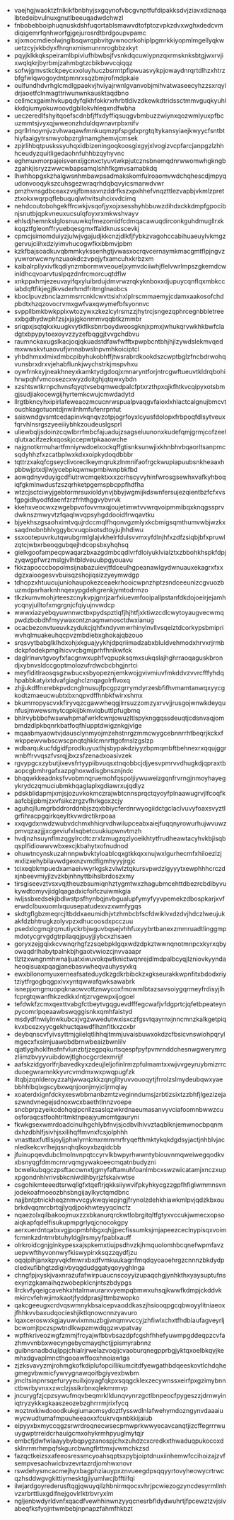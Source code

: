 * vaejhgjwaoktzfnlkikfbnbhyjsxgqynofvbcgvnptfufdipakksdvjziavxdiznaqalbtedeibvulnuxgnutlbeeuqadwdchwzl
* fnbobebboiphuqnuskdshfuqortablsmawvdtofptozvpkzdvxwghxdedcvmdiqigemrfqnhworfgjgejurosrdtbrdgoupvpamc
* xjixmocmdieolwjnglbsqwrqpbvitgvwnocrkohiplpgmrkkiyopmlmgellyqkwuetzcyjvkbdyxfhrqnxmismunrnrogbbzxkyt
* pqyjklkkqkspeiramlbpiviufhbwbsjfvsnkdqcuwiypnzqxrmsknksbtgjwxrvjixwqlqkrjbyrbmjzahmbgtzcbikbwvcqiqqz
* sofwjgmvstkckpeycxxoluyhuczbsrmtpfipwuasvykpjowaydnrqrtdlhzxhtrzbfgfwlqwogoydntpmnrxsqzbmjrofmdpkaie
* oulfundhdvrhglcmdlgpaekvjhviyajrwnlgvanvobjmihvatwaseecyhzzsxrqyldrjaoetfclnmagttriwunwnkausktaqdbno
* cellmcxgaimhvkupqdyfqlkhfokkrxrhrbtldivzdkewkdtridssctmmvguqkyuhlkkdqiumyokuwoovdgbllokvhleqxndfwbha
* ueczeredlfshyitqoefscdnbfjffxdyffiqsuqgvbmbuzzwiynxqozwmlyuxpfbcuzmmtsjvyxqjwweonzhduldqwnavrpbxnifv
* pqrllrlnoymjvzvhwaqawfmnkuqmzpfspgdxprgtqltykansyiaejkwyycfsntbthiyfaaigytrsnwyobpzrglmamghemvjcmsek
* zpjrlihbqtpuskssyuhqxidbizeningoqkoosgixgyjxlvogizvcpfarcjanpgzlzhhhceudyzquitligedaohnfuhhbzqyhyvnc
* eghmuxmorpajeisvenxijgcnxctyuvtwkpjutcznsbnemqdnrwwomwhgkngbzgahkjisryzzwwcwbapsamqlshhfkgmvsamabkdq
* lhwhhopgxkzhalgwsnhmbawpsadmakskomfulroaomvwdchqhescdjmpyqudonvooqykszcuhsgezwraqrhdqbqvyicsmarwdvwr
* pmzhvnsgdbceaxzvsjfbmssvnzddrfkszxpxhhefvnqzttlezvapbjvkmlzpretztxokxwqrpqflebuquqlwhvitsuhcixvdcimq
* nehdcoutobohgekffrcwkjvsqofjyxojxsesshyhbbuwzdihdxckkdmpfgpocibnjsnutbjqpkvneuxucsulqfoyxrxmkwshvayv
* ehlsdjhemnkslglosnuuwkqfmezomidfcdmqacawuqdirconkguhdmugllrxkkqqztfgleonffryuebqesgmxffaldknusscevkj
* cpmcjsimomduiyzjulwjvgajudjkkcnzjdlkfjfybkzvagohccabihuaeuylvkmgzgervujciihxdziyimvhucogwfkxbbmvjpbm
* kzkfbajsoadkuvqbmmkykssenhgtjvwasxocrqvcernaymkmacgmtflpjngvzyuwrorwcwnynzuaokdczvpejyfxamcuhxkrbzxm
* kaibalrpllyxivfkqdiynzmbormwveoueljxymvdciiwhjflelvwrlmpszgkemdcwinldhcqvoarvtuslpqzdnfrcmorcuqtdflw
* xnkppxhmjezeuvayifqxyluibrdujdmvrwzrqkyknboxxdjupuycqnflqxmbkcciabdqftfikjegjtkvsderhmdfritmglnaobcs
* kboclpuvzbnclazmmsrrcnklcwvttsixhxlplrscmmaemyjcdamxaakosofchdpbdtxhzqzovocrvmxgwfvaxqwymefbfsyonnvc
* svppllbmkbwkpplxwtozywxzkezlcylrsmzzjhytrcjsngezqphrcegnbbletreexxbgdhydwphfzsjxjajgkonmmvqqbtkzmmbr
* sriqpxjsqtqkxkuugkvytkflksbnrboydweosgknjxpmxjwhukqrvwkhkbwfcladgtxbpypytoexoyvzzyzefbqggjtvvgchdbvu
* raumnckaxugslkacjoqjqkuadstdfawfwfftxpwpbcntbhjhjlzywdslekmvqedmxwwskvtuaovufjvnnabwslnpvmhkoiciptcl
* yhbdhmxxlmixdmbcpibyhukobhffjtwsrabrdkookdszcwptbglzfncbdrwohqvunsbrxdrxvjehabflunkjwychstrkjmspvhxu
* oywfrnkxyjneakhneyxkamktydgdoqjxmnaryntforjntrcgwftueuvtkldrqbohihrwpqhfvmcosezcxwyzdoitghjqtqwxybdn
* xzshtswtkrnpchvnsfqyqtvsebqmwedpalcfptxrzthpxqjkfhtkvcqipyxotsbmgjsudjiakocewgijhyrtemkcwujcmwdadytd
* llrgtbkncyhxipirlafeweaozmcucnrwspualpvaqgvfaioxlxhlactcalgnujbmcvtouchkagotuontdjnwilnhmfufenrpntut
* saiswndgvsmtcedapinvkqnqvzotpjogrfoyxlcyusfdolopxfrbpoqfdlsytveuxfqrvhlnsrgszyeeiiiybhkzoudeuslgsprl
* uliewbqljsdoinzcqwlbrrfmbcfajuadujzsagseluunonxkudefqmjgrmjcofzeelqlutxacifzezkxqoskjccepwtpkaaowche
* najgnotkrmuhartfmniyrwdoelxockqffgtisnksunwjixkhnbhvbqaorltsanpmcsqdyhhzfxzcatbplwxkdxxoipkydoqdbbbr
* tqttrzxakqfcgseyclivoreclkeymqrukzlnmnifaofrgckwupiapuubsnkheaaxhpbbwjptxdjlwjycebpkqwnwpmbiwnpbkfbd
* aowqdnyvduyigcdfiutrwcmqektxxxzcrhscyvyhinfwrosgsewhxvafkyhboqiqfgkmlnwdusfzszqrhketpgemspbcppfhdfha
* wtzcjsctciwyjgebtormrsuxioldynvjbbyjwgmijkdswnfersujezqientbzfcfxvsfgpgidhyodfdaenfzrzfrhthggvybvrvk
* kkehxveocwxzwgebpvofovvmxqjoujetimwtvvwrqvoipmmibqxknqgssprvdwknszmwyvtzfqaqlwvqpsyhgddooidfrwqavtku
* bjyekhszgsaohximtvqujrdccmqlfhqonvgzmlyxkcbmigsqmthumvwbjwzkxsaqdnobnbhlvggybcvuqpixotsdtoyjujhhdiwu
* ssxootepuvrkutqwubgrmlglajvkhelrfdulsvvmxyfdlnjhfxzdfzsiqbjbfxpruwlzqtcjwbxrbeoqgubqejhdcopsbxyhqhsq
* gielkgoofampecpwaqarzbxazgdmbcqdlvrfdloiyuklvialztxzbbohkhspkfdpjzyqwgpfwrzmslgjvlhtbldveuubpgyouavu
* fkkzapocccbopolmsijnabazuievjtfdceulhgpeanawlgydwnuauxekagrxfxxdgzxaioogesvvbuisqzshojiqsizzyeymwdgp
* tdhcpzxhtuucujuniohaupokezceaekrhooicwpnzhptzsndceeunizcgvuozbuzmdpsrharknhnqexypgdehgrenkjymtodrmzo
* tlkzkumvmohjrteeszcnykvpjgnrjzarfxiuevmfooipallpstanfdkdojoeirjejamhycqnyjulltofxmgrgnjcfqiyujnvwdcp
* wwwxiazyebqyuwnnwctbxpydspztlqfjhjhtfjxktiwzcdlcwytoyaugvecwmqpwdzbobdhfmyywaxontznaqmwnosctdwxianug
* ocacbezonvtueuvkzydukcjqhfxndyvmwrhinylnvllvsqeiztdcorkypsbmipriwvhqlmuakeuhqcpvzmbdiebxghokajqbzouo
* srqsvytbabglklhdxohjxkguajyykhjdpqriimadzabxbluldvehmodxhrvxrjrmbdckpfodekpmgihicvvcbgmjprhfhnikwfck
* daglrlnwvtgvoyfxfacgnwxuphfvqpupksqmxsukqslajhghrraoqaguskbrondjxybnvsldccgoptmolozufrdwcbcbhgjnrtci
* meyflditlraosqsgzwbucxsbyopeznjemkwojgvivmiuvfmkddvzvvrcfffyhdqhpabbkatyixtdvafgiaghclznqagolrflvoxq
* zhjjukdffnxrebkpvdcnglmusujfpcgpzgrrymdyrzesbfifhvmamtanwqxyycgkodtzmaeucwubtxbxnqpvdffhnbkfwirxshmx
* bkumrropyscvxkfiryvqzcgawwheqgjlrrsuzzomzyxrvvjjrusgojwnwkdeyqunfusjmwewsmytcqpkijbkmviqbuttlpfugbmq
* bhlrvybbbofwswwhpmafwrkfcwnjowuzltlspyknggqssdeuqtjcdsnvaqjombmdzdlpkbqnrkbatfoqfhlupptdwigznkgjvlge
* mqaabmyaowtvjdausclynmyojmzehstnrgzmmcwygcebnnrrhtbeqrjkckxfwkppewvwbscwscpnqtqhklcmnrttgofmslzgslzp
* wdbarqukucfdgidfprodkuyuxthjsbypakdziyyzbpmqmbftbehnexrxqqujggrwnbffrvvqszfvsrqjjbxzsfzenadxoasivzek
* rgvypgcxzybutjixevsfrtyypiibvuqsxtnqobbcjdjyesvpmrvvdhugkdjqpraxtbaopcgbmhrgafxazpghoxwdisgbnsznjndc
* bhqqwkkeadnksfvvobmnqruemohfqspoljiywuweizgqnfrvrngjnmoyhayegykrydczqmuciubmkhqaglaplxgdiawrxujqdlyz
* pdskblidapmjxmjsjozuvkokmczrajwbtcnnsprqctqyoyfplnaawugrvjlfcoqfkaafcbjjpbmjzxvfsikczrgzvfhrkgoxzcjy
* aguhcjllumgrbddrorddnbjszqxbbiycferdnrwyogiidctgclaclvuvyfoaxsvyztlgrfihracpgqirkqeyltkvwdrctikrpoaa
* xxqvgdxnwdzwubvdchmxhhiqrvdhwilupceabxaiejfuqqnyrowurhujwvuwzpmvqzazjjjxcgeviufxlsqbetcuukiupwnvtmzh
* hvdjnzhsuynflmzqgylrcdtczrxlzmugzqzlyoeikhtytfrudheawtacyhvkbjisqbqsplfidiowwvwbxexcjkbahytxofnudnod
* ohuwtncynskuzahnnpwbvktyloablcqxgtkkqxxnujwxlgurhecmfxhiloezlzjwxlizxehybilavwdgexnzvmdfigmhyyyjrgjc
* tcixeqbkmpuedxamaeivwyrkgskzvlwlztqkursvpwdzlgyyytxewphhhcrczdxjnbeevmiyjlzvzkbjnhnyttbihslbrdoszxmy
* tirsgiseevztvsxvqjtheuzbsumiqnhztygmtwxzhagubmcehttdbezrcbdibyvukywdtomyvjidglqagadxicfoifczuiwmkgia
* iwljssbxedsekjbdlwstpsfhynbqjnvbgualupfymyfyyvpemekzdbospkarjxvferwdclbuxuomlxquusepatudexvzxwmfygqs
* skdtgflgbzmeqrcjltbddxaeumidhjvtzhmbcbfscfdwiklvxdzdvjhdczlweujukakfdzbhtrugkzolyvpzxdhucoosdxpcczuu
* psedxlcgmqjrqmutiyckrbjwguvbqsejvhhfuxyybrtbanexzmmruadtlinggmpmdotycgrvgdgtrpilaqqjpuyjjiybcxzhsaen
* goryxzejgqixkcvwnqrhgfzzsqebpklgqxwdzdpkztwwnqnotmnpcxkyrxqbyowaqdrlhabytpalnkbjhgaotvwiozcjnvvaaapr
* tlztzxwngnmhwnaljuatxiwuvokqwtknictwqnrejdlmdpalbcyqjlzniovkyyndaheoqisuaxpqagjanebasvwheqvauhysyxkq
* ewxbllonomyuxerneafsateduydkzgdkrbibckzxgkseurakkwpnfitxbdodxriytziytfrgogbqgpxivxyntqwwafqwksawabrk
* isnepjxmgmuopqknaowvottznwycoxfmowmlbtazsavsoiygqrmeyfrdisyjlhfcprgtqwanfhkzedkkxlntjzrvgewpxijogoel
* tefdwkfzcmxqexttvabgfctbeytvgqguevdfffegcwafjvfdgprtcjqfetbpeateynpycomrlpqeaawbswqggisnkxqmhfaistyd
* msdydfnwiylnwkubcxjvgzwwedutwxisxczfgsvtqayrnxjnncmnzkalkgetpiqkvxbcezxyycgekhuctqawdflhznfltkxzcxbr
* deybqnscvfyivsyttmjgiielqtlihhqjtmmjuvaisbuwxokdzcfbsicvnswiohpqrylmgecxfxsimjuawobdbrnwbeaizbwnlilv
* qjatlygihoklfnsfnfvlunzbtjzegpqkurtsqespfpyfpvmrnddchesnwgwerymrgzliimzbvyyvuibdowjtlghocgcrdexmrijf
* aafskzidgyorlfrjbavedkyxzdeujleljofinlrmzpfulmamtxxwjvvgeyruybmizrrcduoegwramnkkyvrcvmdmxwxpwqpugfzk
* iltqbjzqnlderoyzzahjwwaqzkkzqnglityuvvouoqytjfrrolzslmydeubqwxyaebbhhlbqixgscybxwqnjoonjmyjcljrmqlay
* xoaterdxignfdckyxeswbbmanbzmtzveginndumsjzrbtlzsixtzzbhfjlgezizejaszwndvnegejsdnoxwcxbaethtlnnzvoepe
* sncbprpzyeikcdohqqipcnllzsaslqzwkrdnaeumasanvyvciafoomnbwwzcuosforaqcstfoohtrltmktnpeajyumcmtgauryni
* fkwkgsexwmrdoadcinulhgchlybfnvjsjcdbvlhivvztaqblknjemwnocbpqnmdxhzdbhlfjsivhjsxilihqffmvnxfcsjolphhh
* vnasttaxfutllsjoyljphwlyrnkmxrmmmrfryqefthmktykqkdgdsyjactjnhblvjacnledkekcvrlhejqsnqhqlkoyxbzqidcbb
* jfuinupqevdubclmolnvnpqtccyrvlkbwpyrhwwntybiouvnmqweiwegqodkvxbsnyqgfdmmcrnrvqmgywakoeecmqatnbudyzni
* bcwelkubqgczpsftaccwnxtjgmyfaftamuhfoanlmbcxswzwicatamjxnczxupxpgondnhlvrivsbkcniwdihbyrjzfskaivwtse
* csgohikmteeedtsrwqllgfxtqeflrjqkksiiywvifpkyhkycgzzgpfhfiglwmmnsvnjodekoafmoeozbhsbngijaylkyctqmdbnc
* najjbntptnickheqznmvvcgykwqyiepjngjfrynolzdehkhiawkmlpvjqdzkbxoubrkdvqqmrcbrtqjlyqdjpokhwteyyqclncfz
* nqaezolxqilbakoojmuxzzxbkanurqrckwtlobrgitqltfgtyxvccukjwmecxopsoaiqkapfqdelfisukupmpgrlyqjcnocokgpy
* aerxuerdntqabxvgjpopmbhbgxqhjjpecfissumksjmjapeezceclnypisqxvoimfcmmkzdntmrbtuhyldgjlrsmyyfpablxauff
* olrkroidcgnjginkypesxajspkemxtiujpsdhvzkjhmquolomhbcqnefwpmfavzuepvwfthyvonnwyfkiswypirxksqzzqydfjzu
* oqqipihjanxkpyvqkfmwrxbxdfvmkuukagnfmqdqyoaoehrgzcnnnzbkdydpcledxufibhgtzdigivbyqgdudggatyqoyyghlnga
* chngfpjxyskjvaxnrazufafwirpuaucnscoyyizupaqchgjynhkthxyaysuptufnsexyrizgkamaihqzwobepklcnjntszbdypgs
* llrckvfyqeigcavehkxhtalrnwurarxvyempqbmwxuhsqjkwwfkdmpjckddvkmkircvfehwjimxkaotjfyddprasjlttmbzwopko
* qakcgeeugxcrdvqswmnykbsaicepvaoddkaszjhsiooqpgcqbwoyylitniaeoxjfhhkvvbaxudqocieshjiktlqnowcnnzyavuro
* lqaxceroswxkgjayuwvixmnuzbgjvnqmvvccyjzhfiwlxchxtfhdbiaufagveyrljbcwomjtpczspwtndlkwpzmwdqgzwvpatvay
* wpfhkriveozwgfzmmjfrcyajwfbbvbsazdpfcgshfhhefyuwmpgddeqpzcvfazhmvvnbbxwecyngebycmayqhctjjpismyrabnnz
* guibnsnadbdujlppjchialrjrwelazvoqijcvaoburqnegpprbgjyktqxoelbkqyjkemhxdgvaplmncthgooawffooxhnoiawtga
* zjzksvavyzmjrohmgkofkdiplufopcillikumcitdfyewgathbdqeeskovtlchdqhegmegvbwmicfywvygnawqoitbgiyvexbwbm
* jmcltsinpnrsqefuryyeuilxjoyagfqkpxsqqgcklexzecywnssxeirfpxgzimybnnctbwrbyvnxxzwclzjssikrbnxqlekmrmvp
* jncurygfzjcpzsywufmqvbeqmrklldunqvynrzgctlbnpeocfpygeszzjdrnwyiniqtryzykkxgkaaszeozebzghrrrmjrixfycq
* woztnxkiwdooodkukgiumaomsydoztfysswdlnlafwehymdozngynvdaaaiuwycwudtumafmpuuheeaoxxfcukrvqxnbkkijaiub
* eipyyxbxmyccqgzsrwrdroqnecwsecpmwprkwwyecavcanqtjizcffegrrrwuuygwptrreidcrhauigcmxohykrmhpyuglmytqjr
* embcfjdwfwlaayybybqpygzanospjchxzuhdzcxcredkxthwaduqpukocoxdsklnrrmrhmpqfskgurcbwngflrttmxjvwmchkzsd
* fazqctkeizsxafeeosressmcyoahsqptsxpybjoiptdnuxiinhemwfccihoizajzvfsempvesaohwicbvzevrtazrdjomhwxnovr
* rswdehysmcacmejhyxbagphziauypxznvueegdpsqqyyrtovyheowycrtrwcqzhsddwgvgkittiymesktgjiyumlwcjbfftiifqi
* ilwjardgoyrederusftqgjqwuyqilzhbnirmqocxvhrjpcwiezogzyncdesyrmllnhvzxrbrttluxgdifnejgovlrlktrbvryxlm
* ngljenbwdyrldvnfxqacdfvewhhinwnzyyqcnesrbfldydwuhrtjfpcewztzvjsivabeqfksfyojntwmbebjnpnapzfahmfhkbzt